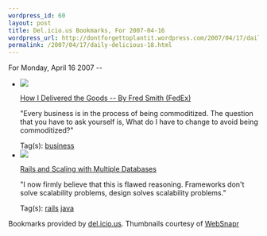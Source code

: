 ```yaml
--- 
wordpress_id: 60
layout: post
title: Del.icio.us Bookmarks, For 2007-04-16
wordpress_url: http://dontforgettoplantit.wordpress.com/2007/04/17/daily-delicious-18/
permalink: /2007/04/17/daily-delicious-18.html
---
```

<p class="daily-delicious-header">For Monday, April 16 2007 --</p>
<ul class="daily-delicious">
    <li><img src="http://images.websnapr.com/?url=http://www.fedex.com/us/about/news/ontherecord/speaker/fredsmith.pdf?link=4"> <p><a href="http://www.fedex.com/us/about/news/ontherecord/speaker/fredsmith.pdf?link=4" title="http://www.fedex.com/us/about/news/ontherecord/speaker/fredsmith.pdf?link=4">How I Delivered the Goods -- By Fred Smith (FedEx)</a></p>
<p>&quot;Every business is in the process of being commoditized.  The question that you have to ask yourself is, What do I have to change to avoid being commoditized?&quot;</p><div class="daily-delicious-tags">Tag(s): <a href="http://del.icio.us/popular/business">business</a> </div></li>    <li><img src="http://images.websnapr.com/?url=http://tomayko.com/weblog/2007/04/13/rails-multiple-connections"> <p><a href="http://tomayko.com/weblog/2007/04/13/rails-multiple-connections" title="http://tomayko.com/weblog/2007/04/13/rails-multiple-connections">Rails and Scaling with Multiple Databases</a></p>
<p>&quot;I now firmly believe that this is flawed reasoning. Frameworks don't solve scalability problems, design solves scalability problems.&quot;</p><div class="daily-delicious-tags">Tag(s): <a href="http://del.icio.us/popular/rails">rails</a> <a href="http://del.icio.us/popular/java">java</a> </div></li></ul><p class="daily-delicious-footer">Bookmarks provided by <a href="http://del.icio.us/cyu">del.icio.us</a>.  Thumbnails courtesy of <a href="http://websnapr.com">WebSnapr</a>
